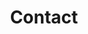 ---
title : Contact

sections:
  coordinates:
    latitude: '35.848292'
    longitude: '127.131965'
    
---